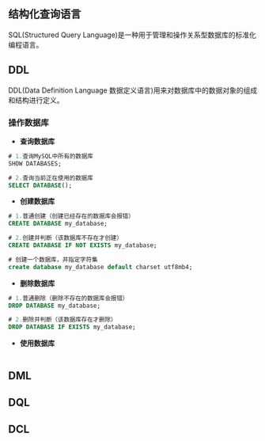 ## 结构化查询语言
SQL(Structured Query Language)是一种用于管理和操作关系型数据库的标准化编程语言。
## DDL
DDL(Data Definition Language 数据定义语言)用来对数据库中的数据对象的组成和结构进行定义。
### 操作数据库
- **查询数据库**
```sql
# 1.查询MySQL中所有的数据库
SHOW DATABASES;

# 2.查询当前正在使用的数据库
SELECT DATABASE();
```
- **创建数据库**
```sql
# 1.普通创建（创建已经存在的数据库会报错）
CREATE DATABASE my_database;

# 2.创建并判断（该数据库不存在才创建）
CREATE DATABASE IF NOT EXISTS my_database;

# 创建一个数据库，并指定字符集
create database my_database default charset utf8mb4;
```
- **删除数据库**
```sql
# 1.普通删除（删除不存在的数据库会报错） 
DROP DATABASE my_database;

# 2.删除并判断（该数据库存在才删除） 
DROP DATABASE IF EXISTS my_database;
```
- **使用数据库**
```sql

```
## DML

## DQL

## DCL